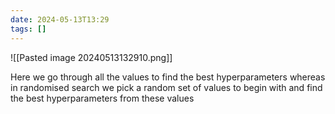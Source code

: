 ```yaml
---
date: 2024-05-13T13:29
tags: []
---
```

![[Pasted image 20240513132910.png]]

Here we go through all the values to find the best hyperparameters whereas in randomised search we pick a random set of values to begin with and find the best hyperparameters from these values
